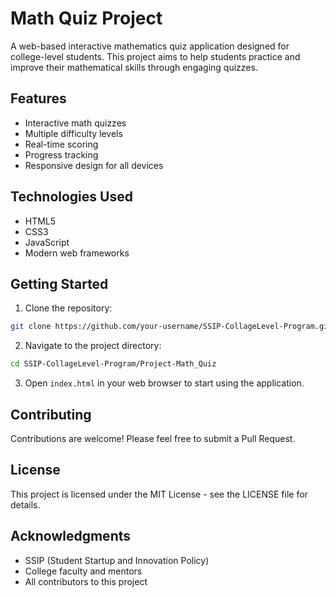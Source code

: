 # Math Quiz Project

A web-based interactive mathematics quiz application designed for college-level students. This project aims to help students practice and improve their mathematical skills through engaging quizzes.

## Features

- Interactive math quizzes
- Multiple difficulty levels
- Real-time scoring
- Progress tracking
- Responsive design for all devices

## Technologies Used

- HTML5
- CSS3
- JavaScript
- Modern web frameworks

## Getting Started

1. Clone the repository:
```bash
git clone https://github.com/your-username/SSIP-CollageLevel-Program.git
```

2. Navigate to the project directory:
```bash
cd SSIP-CollageLevel-Program/Project-Math_Quiz
```

3. Open `index.html` in your web browser to start using the application.

## Contributing

Contributions are welcome! Please feel free to submit a Pull Request.

## License

This project is licensed under the MIT License - see the LICENSE file for details.

## Acknowledgments

- SSIP (Student Startup and Innovation Policy)
- College faculty and mentors
- All contributors to this project 